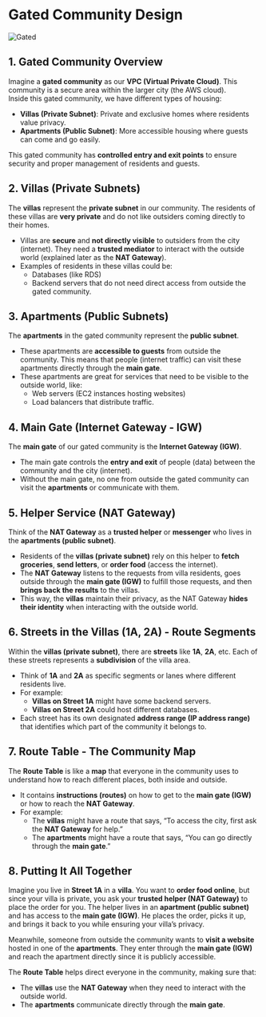 # Gated Community Design


![Gated](../images/aws/gated.jpg)


## 1. Gated Community Overview
Imagine a **gated community** as our **VPC (Virtual Private Cloud)**. This community is a secure area within the larger city (the AWS cloud).  
Inside this gated community, we have different types of housing:
- **Villas (Private Subnet)**: Private and exclusive homes where residents value privacy.
- **Apartments (Public Subnet)**: More accessible housing where guests can come and go easily.

This gated community has **controlled entry and exit points** to ensure security and proper management of residents and guests.


## 2. Villas (Private Subnets)
The **villas** represent the **private subnet** in our community. The residents of these villas are **very private** and do not like outsiders coming directly to their homes.  
- Villas are **secure** and **not directly visible** to outsiders from the city (internet). They need a **trusted mediator** to interact with the outside world (explained later as the **NAT Gateway**).  
- Examples of residents in these villas could be:
  - Databases (like RDS)
  - Backend servers that do not need direct access from outside the gated community.


## 3. Apartments (Public Subnets)
The **apartments** in the gated community represent the **public subnet**.  
- These apartments are **accessible to guests** from outside the community. This means that people (internet traffic) can visit these apartments directly through the **main gate**.
- These apartments are great for services that need to be visible to the outside world, like:
  - Web servers (EC2 instances hosting websites)
  - Load balancers that distribute traffic.


## 4. Main Gate (Internet Gateway - IGW)
The **main gate** of our gated community is the **Internet Gateway (IGW)**.  
- The main gate controls the **entry and exit** of people (data) between the community and the city (internet).  
- Without the main gate, no one from outside the gated community can visit the **apartments** or communicate with them.


## 5. Helper Service (NAT Gateway)
Think of the **NAT Gateway** as a **trusted helper** or **messenger** who lives in the **apartments (public subnet)**.  
- Residents of the **villas (private subnet)** rely on this helper to **fetch groceries**, **send letters**, or **order food** (access the internet).  
- The **NAT Gateway** listens to the requests from villa residents, goes outside through the **main gate (IGW)** to fulfill those requests, and then **brings back the results** to the villas.  
- This way, the **villas** maintain their privacy, as the NAT Gateway **hides their identity** when interacting with the outside world.


## 6. Streets in the Villas (1A, 2A) - Route Segments
Within the **villas (private subnet)**, there are **streets** like **1A**, **2A**, etc. Each of these streets represents a **subdivision** of the villa area.  
- Think of **1A** and **2A** as specific segments or lanes where different residents live.  
- For example:
  - **Villas on Street 1A** might have some backend servers.
  - **Villas on Street 2A** could host different databases.
- Each street has its own designated **address range (IP address range)** that identifies which part of the community it belongs to.

## 7. Route Table - The Community Map
The **Route Table** is like a **map** that everyone in the community uses to understand how to reach different places, both inside and outside.  
- It contains **instructions (routes)** on how to get to the **main gate (IGW)** or how to reach the **NAT Gateway**.
- For example:
  - The **villas** might have a route that says, “To access the city, first ask the **NAT Gateway** for help.”
  - The **apartments** might have a route that says, “You can go directly through the **main gate**.”


## 8. Putting It All Together
Imagine you live in **Street 1A** in a **villa**. You want to **order food online**, but since your villa is private, you ask your **trusted helper (NAT Gateway)** to place the order for you. The helper lives in an **apartment (public subnet)** and has access to the **main gate (IGW)**. He places the order, picks it up, and brings it back to you while ensuring your villa’s privacy.

Meanwhile, someone from outside the community wants to **visit a website** hosted in one of the **apartments**. They enter through the **main gate (IGW)** and reach the apartment directly since it is publicly accessible.

The **Route Table** helps direct everyone in the community, making sure that:
- The **villas** use the **NAT Gateway** when they need to interact with the outside world.
- The **apartments** communicate directly through the **main gate**.

